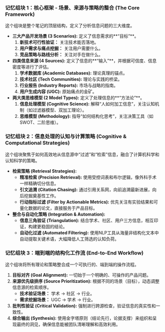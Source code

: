 ### 记忆组块 1：核心框架 - 场景、来源与策略的整合 (The Core Framework)

这个组块是整个笔记的顶层结构，定义了分析信息问题的三大维度。

*   **三大产品开发场景 (3 Scenarios):** 定义了信息需求的**“目标”**。
    1.  **新技术可行性验证：** 关注技术能否落地。
    2.  **用户需求与痛点挖掘：** 关注用户需要什么。
    3.  **竞品策略与路线分析：** 关注对手在做什么。
*   **四类信息来源 (4 Sources):** 定义了信息的**“输入”**，并根据可信度、信息密度等进行了评估。
    1.  **学术数据库 (Academic Databases):** 理论真理的锚点。
    2.  **技术社区 (Tech Communities):** 理论与实践的桥梁。
    3.  **行业报告 (Industry Reports):** 市场与战略的指南。
    4.  **用户生成内容 (UGC):** 原始痛点的金矿。
*   **两大类思维模型 (2 Model Types):** 定义了处理信息的**“方法论”**。
    1.  **信息处理模型 (Cognitive Science):** 解释“人如何加工信息”，关注认知机制（如过滤器模型、双加工理论）。
    2.  **思维模型 (Methodology):** 指导“如何结构化思考”，关注决策工具（如SWOT、二阶思维）。

### 记忆组块 2：信息处理的认知与计算策略 (Cognitive & Computational Strategies)

这个组块聚焦于如何高效地从信息源中“过滤”和“检索”信息，融合了计算机科学和认知科学的策略。

*   **检索策略 (Retrieval Strategies):**
    *   **精准检索 (Precision Retrieval):** 使用受控词表和布尔逻辑，像外科手术一样精确切分信息。
    *   **引文追溯 (Citation Chasing):** 通过引用关系网，向前追溯最新进展，向后挖掘奠基性工作。
    *   **行动指标过滤 (Filter by Actionable Metrics):** 优先关注有实验结果和可量化数据的论文，直接服务于产品目标。
*   **整合与自动化策略 (Integration & Automation):**
    *   **信息三角验证 (Triangulation):** 结合学术、社区、用户三方信息，相互印证，构建更稳固的结论。
    *   **自动化过滤 (Automated Filtering):** 使用NLP工具从海量非结构化文本中自动提取关键术语，大幅降低人工筛选的认知负荷。

### 记忆组块 3：端到端的结构化工作流 (End-to-End Workflow)

这个组块将所有理论和策略整合成一个可执行的、端到端的操作流程。

1.  **目标对齐 (Goal Alignment):** 一切始于一个明确的、可操作的产品问题。
2.  **来源优先级排序 (Source Prioritization):** 根据不同的场景（目标），动态调整信息源的检索顺序。
    *   **技术验证场景：** 学术 → 社区 → 行业。
    *   **需求挖掘场景：** UGC → 学术 → 行业。
3.  **批判性验证 (Critical Validation):** 强制进行跨源检查，验证信息的真实性和一致性。
4.  **综合输出 (Synthesis):** 使用金字塔原则（结论先行，论据支撑）来组织和呈现最终的洞见，确保信息能被团队清晰理解和高效利用。